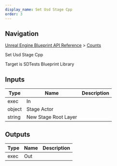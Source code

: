 ```yaml
---
display_name: Set Usd Stage Cpp
order: 3
---
```

## Navigation

[Unreal Engine Blueprint API Reference](https://dev.epicgames.com/documentation/en-us/unreal-engine/BlueprintAPI) > [Counts](https://dev.epicgames.com/documentation/en-us/unreal-engine/BlueprintAPI/Counts)

Set Usd Stage Cpp

Target is SDTests Blueprint Library

## Inputs

| Type | Name | Description |
| --- | --- | --- |
| exec | In |  |
| object | Stage Actor |  |
| string | New Stage Root Layer |  |

## Outputs

| Type | Name | Description |
| --- | --- | --- |
| exec | Out |  |

